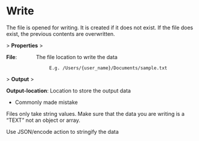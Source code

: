 # Write

The file is opened for writing. It is created if it does not exist. If the file does exist, the previous contents are overwritten.

&gt; **Properties**
&gt; 

**File**:             The file location to write the data

                    E.g. /Users/{user_name}/Documents/sample.txt

&gt; **Output**
&gt; 

**Output-location**: Location to store the output data

- Commonly made mistake

Files only take string values. Make sure that the data you are writing is a “TEXT” not an object or array.

Use JSON/encode action to stringify the data